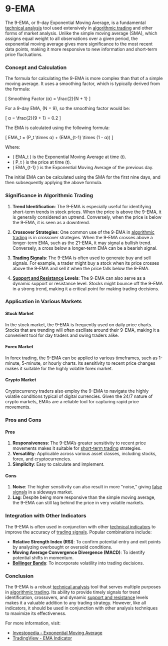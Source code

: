 # 9-EMA

The 9-EMA, or 9-day Exponential Moving Average, is a fundamental [technical analysis](../t/technical_analysis.md) tool used extensively in [algorithmic trading](../a/algorithmic_trading.md) and other forms of market analysis. Unlike the simple moving average (SMA), which assigns equal weight to all observations over a given period, the exponential moving average gives more significance to the most recent data points, making it more responsive to new information and short-term price fluctuations.

### Concept and Calculation

The formula for calculating the 9-EMA is more complex than that of a simple moving average. It uses a smoothing factor, which is typically derived from the formula:

\[ Smoothing Factor (α) = \frac{2}{N + 1} \]

For a 9-day EMA, \(N = 9\), so the smoothing factor would be:

\[ α = \frac{2}{9 + 1} = 0.2 \]

The EMA is calculated using the following formula:

\[ EMA_t = (P_t \times α) + (EMA_{t-1} \times (1 - α)) \]

Where:
- \( EMA_t \) is the Exponential Moving Average at time \(t\).
- \( P_t \) is the price at time \(t\).
- \( EMA_{t-1} \) is the Exponential Moving Average of the previous day.

The initial EMA can be calculated using the SMA for the first nine days, and then subsequently applying the above formula.

### Significance in Algorithmic Trading

1. **Trend Identification**: The 9-EMA is especially useful for identifying short-term trends in stock prices. When the price is above the 9-EMA, it is generally considered an uptrend. Conversely, when the price is below the 9-EMA, it is seen as a downtrend.

2. **Crossover Strategies**: One common use of the 9-EMA in [algorithmic trading](../a/algorithmic_trading.md) is in crossover strategies. When the 9-EMA crosses above a longer-term EMA, such as the 21-EMA, it may signal a bullish trend. Conversely, a cross below a longer-term EMA can be a bearish signal.

3. **[Trading Signals](../t/trading_signals.md)**: The 9-EMA is often used to generate buy and sell signals. For example, a trader might buy a stock when its price crosses above the 9-EMA and sell it when the price falls below the 9-EMA.

4. **[Support and Resistance](../s/support_and_resistance.md) Levels**: The 9-EMA can also serve as a dynamic support or resistance level. Stocks might bounce off the 9-EMA in a strong trend, making it a critical point for making trading decisions.

### Application in Various Markets

#### Stock Market

In the stock market, the 9-EMA is frequently used on daily price charts. Stocks that are trending will often oscillate around their 9-EMA, making it a convenient tool for day traders and swing traders alike.

#### Forex Market

In forex trading, the 9-EMA can be applied to various timeframes, such as 1-minute, 5-minute, or hourly charts. Its sensitivity to recent price changes makes it suitable for the highly volatile forex market.

#### Crypto Market

Cryptocurrency traders also employ the 9-EMA to navigate the highly volatile conditions typical of digital currencies. Given the 24/7 nature of crypto markets, EMAs are a reliable tool for capturing rapid price movements.

### Pros and Cons

#### Pros

1. **Responsiveness**: The 9-EMA’s greater sensitivity to recent price movements makes it suitable for [short-term trading](../s/short-term_trading.md) strategies.
2. **Versatility**: Applicable across various asset classes, including stocks, forex, and cryptocurrencies.
3. **Simplicity**: Easy to calculate and implement.

#### Cons

1. **Noise**: The higher sensitivity can also result in more "noise," giving [false signals](../f/false_signals_in_trading.md) in a sideways market.
2. **Lag**: Despite being more responsive than the simple moving average, the 9-EMA can still lag behind the price in very volatile markets.

### Integration with Other Indicators

The 9-EMA is often used in conjunction with other [technical indicators](../t/technical_indicators.md) to improve the accuracy of [trading signals](../t/trading_signals.md). Popular combinations include:

- **Relative Strength Index (RSI)**: To confirm potential entry and exit points by analyzing overbought or oversold conditions.
- **Moving Average Convergence Divergence (MACD)**: To identify potential shifts in momentum.
- **[Bollinger Bands](../b/bollinger_bands.md)**: To incorporate volatility into trading decisions.

### Conclusion

The 9-EMA is a robust [technical analysis](../t/technical_analysis.md) tool that serves multiple purposes in [algorithmic trading](../a/algorithmic_trading.md). Its ability to provide timely signals for trend identification, crossovers, and dynamic [support and resistance](../s/support_and_resistance.md) levels makes it a valuable addition to any trading strategy. However, like all indicators, it should be used in conjunction with other analysis techniques to maximize its effectiveness.

For more information, visit:
- [Investopedia - Exponential Moving Average](https://www.investopedia.com/terms/e/ema.asp)
- [TradingView - EMA Indicator](https://www.tradingview.com/wiki/Exponential_Moving_Average_(EMA))